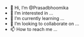 - 👋 Hi, I’m @Prasadbhoomika
- 👀 I’m interested in ...
- 🌱 I’m currently learning ...
- 💞️ I’m looking to collaborate on ...
- 📫 How to reach me ...

<!---
Prasadbhoomika/Prasadbhoomika is a ✨ special ✨ repository because its `README.md` (this file) appears on your GitHub profile.
You can click the Preview link to take a look at your changes.
--->
